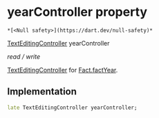 


# yearController property




    *[<Null safety>](https://dart.dev/null-safety)*


[TextEditingController](https://api.flutter.dev/flutter/widgets/TextEditingController-class.html) yearController
  
_read / write_



<p><a href="https://api.flutter.dev/flutter/widgets/TextEditingController-class.html">TextEditingController</a> for <a href="../../models_fact/Fact/factYear.md">Fact.factYear</a>.</p>



## Implementation

```dart
late TextEditingController yearController;


```








